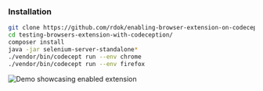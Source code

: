 ### Installation
```bash
git clone https://github.com/rdok/enabling-browser-extension-on-codeception
cd testing-browsers-extension-with-codeception/
composer install
java -jar selenium-server-standalone*
./vendor/bin/codecept run --env chrome
./vendor/bin/codecept run --env firefox
```

![Demo showcasing enabled extension](https://raw.githubusercontent.com/rdok/testing-browsers-extension-with-codeception/master/demo.jpg "Demo showcasing enabled extension")
